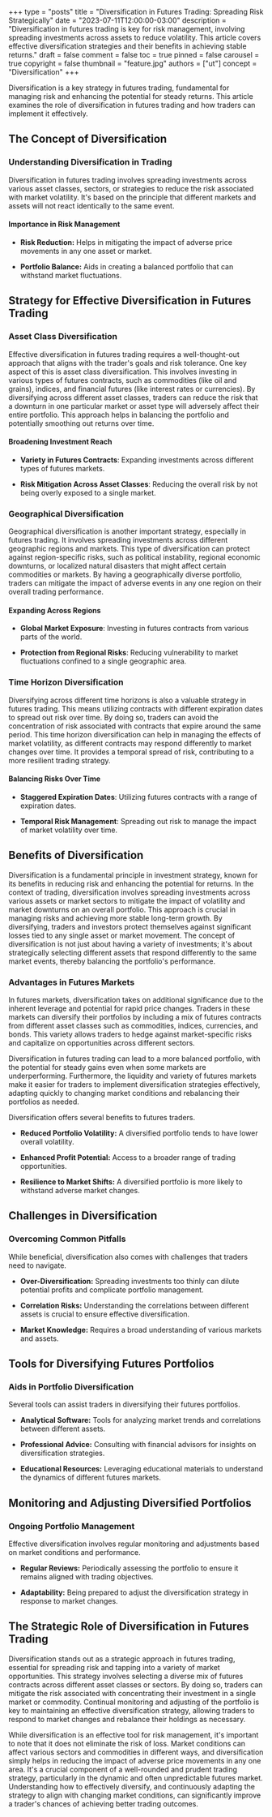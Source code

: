 +++
type = "posts"
title = "Diversification in Futures Trading: Spreading Risk Strategically"
date = "2023-07-11T12:00:00-03:00"
description = "Diversification in futures trading is key for risk management, involving spreading investments across assets to reduce volatility. This article covers effective diversification strategies and their benefits in achieving stable returns." 
draft = false
comment = false
toc = true
pinned = false
carousel = true
copyright = false
thumbnail = "feature.jpg"
authors = ["ut"]
concept = "Diversification"
+++

Diversification is a key strategy in futures trading, fundamental for
managing risk and enhancing the potential for steady returns. This
article examines the role of diversification in futures trading and how
traders can implement it effectively.

## The Concept of Diversification

### Understanding Diversification in Trading

Diversification in futures trading involves spreading investments across
various asset classes, sectors, or strategies to reduce the risk
associated with market volatility. It's based on the principle that
different markets and assets will not react identically to the same
event.

#### Importance in Risk Management

-   **Risk Reduction:** Helps in mitigating the impact of adverse price
    movements in any one asset or market.

-   **Portfolio Balance:** Aids in creating a balanced portfolio that
    can withstand market fluctuations.

## Strategy for Effective Diversification in Futures Trading

### Asset Class Diversification

Effective diversification in futures trading requires a well-thought-out
approach that aligns with the trader's goals and risk tolerance. One key
aspect of this is asset class diversification. This involves investing
in various types of futures contracts, such as commodities (like oil and
grains), indices, and financial futures (like interest rates or
currencies). By diversifying across different asset classes, traders can
reduce the risk that a downturn in one particular market or asset type
will adversely affect their entire portfolio. This approach helps in
balancing the portfolio and potentially smoothing out returns over time.

#### Broadening Investment Reach

-   **Variety in Futures Contracts**: Expanding investments across
    different types of futures markets.

-   **Risk Mitigation Across Asset Classes**: Reducing the overall risk
    by not being overly exposed to a single market.

### Geographical Diversification

Geographical diversification is another important strategy, especially
in futures trading. It involves spreading investments across different
geographic regions and markets. This type of diversification can protect
against region-specific risks, such as political instability, regional
economic downturns, or localized natural disasters that might affect
certain commodities or markets. By having a geographically diverse
portfolio, traders can mitigate the impact of adverse events in any one
region on their overall trading performance.

#### Expanding Across Regions

-   **Global Market Exposure**: Investing in futures contracts from
    various parts of the world.

-   **Protection from Regional Risks**: Reducing vulnerability to market
    fluctuations confined to a single geographic area.

### Time Horizon Diversification

Diversifying across different time horizons is also a valuable strategy
in futures trading. This means utilizing contracts with different
expiration dates to spread out risk over time. By doing so, traders can
avoid the concentration of risk associated with contracts that expire
around the same period. This time horizon diversification can help in
managing the effects of market volatility, as different contracts may
respond differently to market changes over time. It provides a temporal
spread of risk, contributing to a more resilient trading strategy.

#### Balancing Risks Over Time

-   **Staggered Expiration Dates**: Utilizing futures contracts with a
    range of expiration dates.

-   **Temporal Risk Management**: Spreading out risk to manage the
    impact of market volatility over time.

## Benefits of Diversification

Diversification is a fundamental principle in investment strategy, known
for its benefits in reducing risk and enhancing the potential for
returns. In the context of trading, diversification involves spreading
investments across various assets or market sectors to mitigate the
impact of volatility and market downturns on an overall portfolio. This
approach is crucial in managing risks and achieving more stable
long-term growth. By diversifying, traders and investors protect
themselves against significant losses tied to any single asset or market
movement. The concept of diversification is not just about having a
variety of investments; it's about strategically selecting different
assets that respond differently to the same market events, thereby
balancing the portfolio's performance.

### Advantages in Futures Markets

In futures markets, diversification takes on additional significance due
to the inherent leverage and potential for rapid price changes. Traders
in these markets can diversify their portfolios by including a mix of
futures contracts from different asset classes such as commodities,
indices, currencies, and bonds. This variety allows traders to hedge
against market-specific risks and capitalize on opportunities across
different sectors.

Diversification in futures trading can lead to a more balanced
portfolio, with the potential for steady gains even when some markets
are underperforming. Furthermore, the liquidity and variety of futures
markets make it easier for traders to implement diversification
strategies effectively, adapting quickly to changing market conditions
and rebalancing their portfolios as needed.

Diversification offers several benefits to futures traders.

-   **Reduced Portfolio Volatility:** A diversified portfolio tends to
    have lower overall volatility.

-   **Enhanced Profit Potential:** Access to a broader range of trading
    opportunities.

-   **Resilience to Market Shifts:** A diversified portfolio is more
    likely to withstand adverse market changes.

## Challenges in Diversification

### Overcoming Common Pitfalls

While beneficial, diversification also comes with challenges that
traders need to navigate.

-   **Over-Diversification:** Spreading investments too thinly can
    dilute potential profits and complicate portfolio management.

-   **Correlation Risks:** Understanding the correlations between
    different assets is crucial to ensure effective diversification.

-   **Market Knowledge:** Requires a broad understanding of various
    markets and assets.

## Tools for Diversifying Futures Portfolios

### Aids in Portfolio Diversification

Several tools can assist traders in diversifying their futures
portfolios.

-   **Analytical Software:** Tools for analyzing market trends and
    correlations between different assets.

-   **Professional Advice:** Consulting with financial advisors for
    insights on diversification strategies.

-   **Educational Resources:** Leveraging educational materials to
    understand the dynamics of different futures markets.

## Monitoring and Adjusting Diversified Portfolios

### Ongoing Portfolio Management

Effective diversification involves regular monitoring and adjustments
based on market conditions and performance.

-   **Regular Reviews:** Periodically assessing the portfolio to ensure
    it remains aligned with trading objectives.

-   **Adaptability:** Being prepared to adjust the diversification
    strategy in response to market changes.

## The Strategic Role of Diversification in Futures Trading

Diversification stands out as a strategic approach in futures trading,
essential for spreading risk and tapping into a variety of market
opportunities. This strategy involves selecting a diverse mix of futures
contracts across different asset classes or sectors. By doing so,
traders can mitigate the risk associated with concentrating their
investment in a single market or commodity. Continual monitoring and
adjusting of the portfolio is key to maintaining an effective
diversification strategy, allowing traders to respond to market changes
and rebalance their holdings as necessary.

While diversification is an effective tool for risk management, it's
important to note that it does not eliminate the risk of loss. Market
conditions can affect various sectors and commodities in different ways,
and diversification simply helps in reducing the impact of adverse price
movements in any one area. It's a crucial component of a well-rounded
and prudent trading strategy, particularly in the dynamic and often
unpredictable futures market. Understanding how to effectively
diversify, and continuously adapting the strategy to align with changing
market conditions, can significantly improve a trader's chances of
achieving better trading outcomes.

